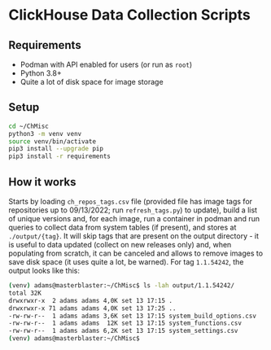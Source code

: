 # ClickHouse Data Collection Scripts

## Requirements 
* Podman with API enabled for users (or run as `root`)
* Python 3.8+
* Quite a lot of disk space for image storage

## Setup

```bash
cd ~/ChMisc
python3 -m venv venv 
source venv/bin/activate 
pip3 install --upgrade pip 
pip3 install -r requirements 
```

## How it works 

Starts by loading `ch_repos_tags.csv` file (provided file has image tags for repositories up to 09/13/2022; run `refresh_tags.py`)
to update), build a list of unique versions and, for each image, run a container in podman and run queries to collect data
from system tables (if present), and stores at `./output/{tag}`. It will skip tags that are present on the output directory - 
it is useful to data updated (collect on new releases only) and, when populating from scratch, it can be canceled and allows
to remove images to save disk space (it uses quite a lot, be warned). For tag `1.1.54242`, the output 
looks like this: 

```bash
(venv) adams@masterblaster:~/ChMisc$ ls -lah output/1.1.54242/
total 32K
drwxrwxr-x  2 adams adams 4,0K set 13 17:15 .
drwxrwxr-x 71 adams adams 4,0K set 13 17:25 ..
-rw-rw-r--  1 adams adams 3,6K set 13 17:15 system_build_options.csv
-rw-rw-r--  1 adams adams  12K set 13 17:15 system_functions.csv
-rw-rw-r--  1 adams adams 6,2K set 13 17:15 system_settings.csv
(venv) adams@masterblaster:~/ChMisc$
```


